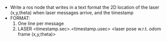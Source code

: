 
- Write a ros node that writes in a text format the 2D location of the laser (x,y,theta) when laser messages arrive, and the timestamp
- FORMAT:
  1. One line per message
  2. LASER <timestamp.sec>.<timestamp.usec> <laser pose w.r.t. odom frame (x,y,theta)>

